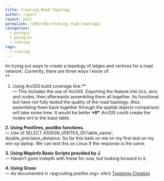 ```yaml
---
title: Creating Road Topology
author: rupert
layout: post
permalink: /2007/08/creating-road-topology/
categories:
  - postgis
  - postgres
  - routing
tags:
  - routing
---
```

Im trying out ways to create a topology of edges and vertices for a road network. Currently, there are three ways I know of:  
**  
1. Using ArcGIS build coverage line.**  
&#8212; This includes the use of ArcGIS. Exporting the feature into tics, arcs and nodes, then afterwards assembling them all together. Its functional but have not fully tested the quality of the road topology. Also, assembling them back together through the spatial objects comparison will take some time. It would be better **\*If\*** ArcGIS could create the nodes wrt to the base table.

**2. Using PostGres, postlbs functions.**  
&#8212; Use of SELECT ASSIGN\_VERTEX\_ID(&#8216;table\_name&#8217;, double\_precision_distance. So far this bails on me on my first test on my win-xp laptop. We can test this on Linux if the response is the same.

**3. Using Mapinfo Basic Scripts provided by J.**  
&#8212; Haven&#8217;t gone indepth with these for now, but looking forward to it.

**4. Using Grass**  
&#8212; As documented in <pgrouting.postlbs.org> site&#8217;s [Topology Creation][1]

 [1]: http://pgrouting.postlbs.org/wiki/TopologyCreation